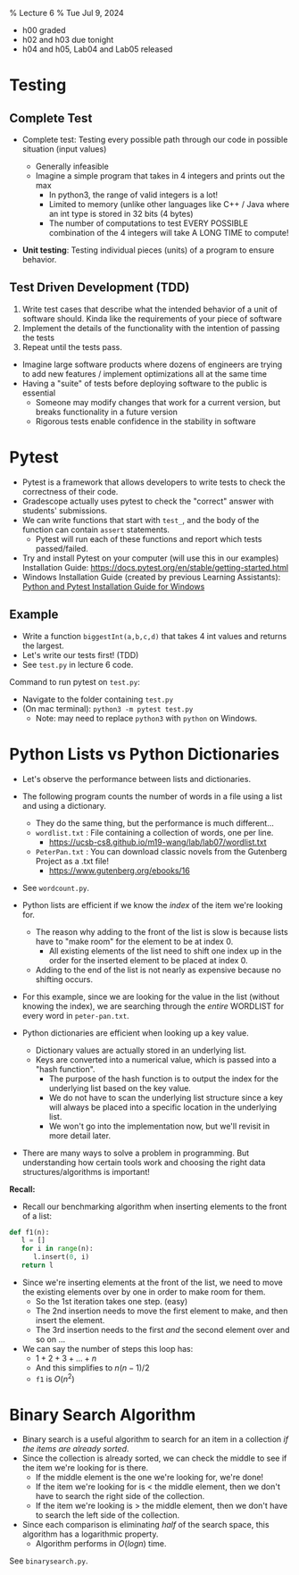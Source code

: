 % Lecture 6
% Tue Jul 9, 2024

* h00 graded
* h02 and h03 due tonight
* h04 and h05, Lab04 and Lab05 released

# Testing

## Complete Test

* Complete test: Testing every possible path through our code in possible situation (input values)
   - Generally infeasible
   - Imagine a simple program that takes in 4 integers and prints out the max
      - In python3, the range of valid integers is a lot!
      - Limited to memory (unlike other languages like C++ / Java where an int
         type is stored in 32 bits (4 bytes)
      - The number of computations to test EVERY POSSIBLE combination of the 4
         integers will take A LONG TIME to compute!

* __Unit testing__: Testing individual pieces (units) of a program to ensure behavior.

## Test Driven Development (TDD)

1. Write test cases that describe what the intended behavior of a unit of
   software should. Kinda like the requirements of your piece of software
2. Implement the details of the functionality with the intention of passing the
   tests
3. Repeat until the tests pass.

* Imagine large software products where dozens of engineers are trying to add
   new features / implement optimizations all at the same time
* Having a "suite" of tests before deploying software to the public is essential
   * Someone may modify changes that work for a current version, but breaks
      functionality in a future version
   * Rigorous tests enable confidence in the stability in software

# Pytest

* Pytest is a framework that allows developers to write tests to check the correctness of their code.
* Gradescope actually uses pytest to check the "correct" answer with students' submissions.
* We can write functions that start with `test_`, and the body of the function can contain `assert` statements.
   - Pytest will run each of these functions and report which tests passed/failed.
* Try and install Pytest on your computer (will use this in our examples)
  Installation Guide: <https://docs.pytest.org/en/stable/getting-started.html>
* Windows Installation Guide (created by previous Learning Assistants): [Python
  and Pytest Installation Guide for
  Windows](https://drive.google.com/file/d/1nPCwIA8cBAkiJ-kOKZFjkOskD94jmWYn/view)

## Example

* Write a function `biggestInt(a,b,c,d)` that takes 4 int values and returns the largest.
* Let's write our tests first! (TDD)
* See `test.py` in lecture 6 code.

Command to run pytest on `test.py`:

* Navigate to the folder containing `test.py`
* (On mac terminal): `python3 -m pytest test.py`
    * Note: may need to replace `python3` with `python` on Windows.


# Python Lists vs Python Dictionaries

* Let's observe the performance between lists and dictionaries.
* The following program counts the number of words in a file using a list and
  using a dictionary.
    - They do the same thing, but the performance is much different...
    - `wordlist.txt` : File containing a collection of words, one per line.
        - <https://ucsb-cs8.github.io/m19-wang/lab/lab07/wordlist.txt>
    - `PeterPan.txt` : You can download classic novels from the Gutenberg
      Project as a .txt file!
        - <https://www.gutenberg.org/ebooks/16>

* See `wordcount.py`.
* Python lists are efficient if we know the _index_ of the item we're looking for.
   - The reason why adding to the front of the list is slow is because lists have to "make room" for the element to be at index 0.
      - All existing elements of the list need to shift one index up in the order for the inserted element to be placed at index 0.
   - Adding to the end of the list is not nearly as expensive because no shifting occurs.
* For this example, since we are looking for the value in the list (without knowing the index), we are searching through the _entire_ WORDLIST for every word in `peter-pan.txt`.
* Python dictionaries are efficient when looking up a key value.
   - Dictionary values are actually stored in an underlying list.
   - Keys are converted into a numerical value, which is passed into a "hash function".
      * The purpose of the hash function is to output the index for the underlying list based on the key value.
      * We do not have to scan the underlying list structure since a key will always be placed into a specific location in the underlying list.
      * We won't go into the implementation now, but we'll revisit in more detail later.
* There are many ways to solve a problem in programming. But understanding how certain tools work and choosing the right data structures/algorithms is important!

__Recall:__

* Recall our benchmarking algorithm when inserting elements to the front of a list:

```python
def f1(n):
   l = []
   for i in range(n):
      l.insert(0, i)
   return l
```

* Since we're inserting elements at the front of the list, we need to move the existing elements over by one in order to make room for them.
   - So the 1st iteration takes one step. (easy)
   - The 2nd insertion needs to move the first element to make, and then insert the element.
   - The 3rd insertion needs to the first _and_ the second element over and so on ...
* We can say the number of steps this loop has:
   - $1 + 2 + 3 + ... + n$
   - And this simplifies to $n (n - 1) / 2$
   - `f1` is $O(n^2)$

# Binary Search Algorithm

* Binary search is a useful algorithm to search for an item in a collection _if the items are already sorted_.
* Since the collection is already sorted, we can check the middle to see if the item we're looking for is there.
   - If the middle element is the one we're looking for, we're done!
   - If the item we're looking for is < the middle element, then we don't have to search the right side of the collection.
   - If the item we're looking is > the middle element, then we don't have to search the left side of the collection.
* Since each comparison is eliminating _half_ of the search space, this algorithm has a logarithmic property.
   - Algorithm performs in $O(log n)$ time.   

See `binarysearch.py`.
